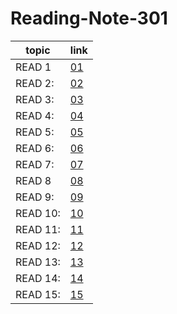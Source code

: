 # Reading-Note-301


 topic | link  |
| ------------- | ------------- |
| READ 1 |  [01](https://reham-omar.github.io/Reading-Note-301/read1)  |
| READ 2: | [02](https://reham-omar.github.io/Reading-Note-301/read2)  |
| READ 3: | [03](https://reham-omar.github.io/Reading-Note-301/read3)  |
| READ 4: | [04](https://reham-omar.github.io/Reading-Note-301/read4)  |
| READ 5: | [05](https://reham-omar.github.io/Reading-Note-301/read5) |
| READ 6: |[06 ](https://reham-omar.github.io/Reading-Note-301/read6)  |
| READ 7: | [07](https://reham-omar.github.io/Reading-Note-301/read7)  |
| READ 8 |  [08](https://reham-omar.github.io/Reading-Note-301/read8)  |
| READ 9: | [09](https://reham-omar.github.io/Reading-Note-301/read9)  |
| READ 10: | [10](https://reham-omar.github.io/Reading-Note-301/read10)  |
| READ 11: | [11]()  |
| READ 12: |[12]() |
| READ 13: |[13]()  |
| READ 14: |[14]()  |
| READ 15: | [15]()  |




